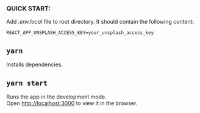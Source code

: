 ### QUICK START:

Add _.env.local_ file to root directory. It should contain the following content:

    REACT_APP_UNSPLASH_ACCESS_KEY=your_unsplash_access_key

## `yarn`

Installs dependencies.

## `yarn start`

Runs the app in the development mode.\
Open [http://localhost:3000](http://localhost:3000) to view it in the browser.
